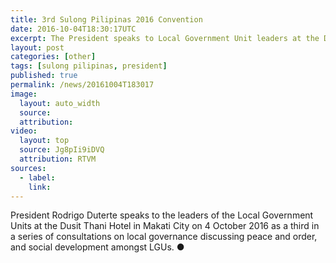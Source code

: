 ```yaml
---
title: 3rd Sulong Pilipinas 2016 Convention
date: 2016-10-04T18:30:17UTC
excerpt: The President speaks to Local Government Unit leaders at the Dusit Thani Hotel in Makati City on 4 October 2016 as a third in a series of consultations on local governance discussing peace and order, and social development amongst LGUs.
layout: post
categories: [other]
tags: [sulong pilipinas, president]
published: true
permalink: /news/20161004T183017
image:
  layout: auto_width
  source: 
  attribution: 
video:
  layout: top
  source: Jg8pIi9iDVQ
  attribution: RTVM
sources:
  - label:
    link:
---
```


President Rodrigo Duterte speaks to the leaders of the Local Government Units at the Dusit Thani Hotel in Makati City on 4 October 2016 as a third in a series of consultations on local governance discussing peace and order, and social development amongst LGUs.
&#x25cf;
